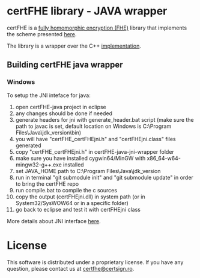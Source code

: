 # certFHE library - JAVA wrapper

certFHE is a [fully homomorphic encryption (FHE)](https://en.wikipedia.org/wiki/Homomorphic_encryption) library that implements the scheme presented [here](https://certfhewiki.certsign.ro/wiki/CertSGN).

The library is a wrapper over the C++ [implementation](https://github.com/certfhe/certfhe).


## Building certFHE java wrapper

### Windows

To setup the JNI inteface for java:

1. open certFHE-java project in eclipse
2. any changes should be done if needed
3. generate headers for jni with generate_header.bat script (make sure the path to javac is set, default location on Windows is C:\Program Files\Java\jdk_version\bin)
4. you will have "certFHE_certFHEjni.h" and "certFHEjni.class" files generated
5. copy "certFHE_certFHEjni.h" in certFHE-java-jni-wrapper folder
6. make sure you have installed cygwin64/MinGW with x86_64-w64-mingw32-g++.exe installed 
7. set JAVA_HOME path to C:\Program Files\Java\jdk_version
9. run in terminal "git submodule init" and "git submodule update" in order to bring the certFHE repo
8. run compile.bat to compile the c sources 
9. copy the output (certFHEjni.dll) in  system path (or in System32/SysWOW64 or in a specific folder)
10. go back to eclipse and test it with certFHEjni class

More details about JNI interface [here](https://www3.ntu.edu.sg/home/ehchua/programming/java/JavaNativeInterface.html).
# License

This software is distributed under a proprietary license. If you have any question, please contact us at certfhe@certsign.ro.